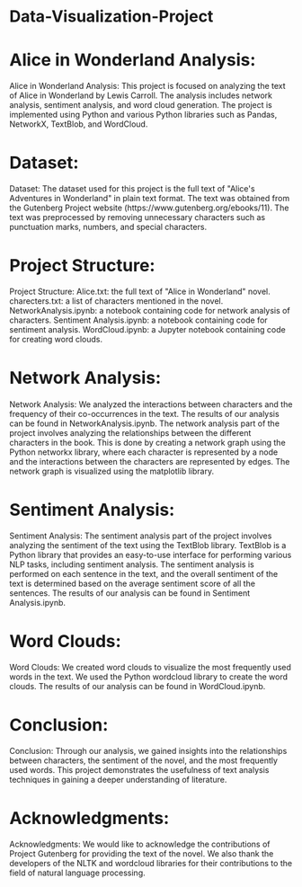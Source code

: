 
# Data-Visualization-Project
<h1 style="font-size: 30px;">Alice in Wonderland Analysis:</h1>
Alice in Wonderland Analysis:
This project is focused on analyzing the text of Alice in Wonderland by Lewis Carroll. The analysis includes network analysis, sentiment analysis, and word cloud generation. The project is implemented using Python and various Python libraries such as Pandas, NetworkX, TextBlob, and WordCloud.

<h1 style="font-size: 30px;">Dataset:</h1>
Dataset:
The dataset used for this project is the full text of "Alice's Adventures in Wonderland" in plain text format. The text was obtained from the Gutenberg Project website (https://www.gutenberg.org/ebooks/11). The text was preprocessed by removing unnecessary characters such as punctuation marks, numbers, and special characters.

<h1 style="font-size: 30px;">Project Structure:</h1>
Project Structure:
Alice.txt: the full text of "Alice in Wonderland" novel.
charecters.txt: a list of characters mentioned in the novel.
NetworkAnalysis.ipynb: a notebook containing code for network analysis of characters.
Sentiment Analysis.ipynb: a notebook containing code for sentiment analysis.
WordCloud.ipynb: a Jupyter notebook containing code for creating word clouds.

<h1 style="font-size: 30px;">Network Analysis:</h1>
Network Analysis:
We analyzed the interactions between characters and the frequency of their co-occurrences in the text. The results of our analysis can be found in NetworkAnalysis.ipynb.
The network analysis part of the project involves analyzing the relationships between the different characters in the book. This is done by creating a network graph using the Python networkx library, where each character is represented by a node and the interactions between the characters are represented by edges. The network graph is visualized using the matplotlib library.

<h1 style="font-size: 30px;">Sentiment Analysis:</h1>
Sentiment Analysis:
The sentiment analysis part of the project involves analyzing the sentiment of the text using the TextBlob library. TextBlob is a Python library that provides an easy-to-use interface for performing various NLP tasks, including sentiment analysis. The sentiment analysis is performed on each sentence in the text, and the overall sentiment of the text is determined based on the average sentiment score of all the sentences.
The results of our analysis can be found in Sentiment Analysis.ipynb.

<h1 style="font-size: 30px;">Word Clouds:</h1>
Word Clouds:
We created word clouds to visualize the most frequently used words in the text. We used the Python wordcloud library to create the word clouds. The results of our analysis can be found in WordCloud.ipynb.

<h1 style="font-size: 30px;">Conclusion:</h1>
Conclusion:
Through our analysis, we gained insights into the relationships between characters, the sentiment of the novel, and the most frequently used words. This project demonstrates the usefulness of text analysis techniques in gaining a deeper understanding of literature.

<h1 style="font-size: 30px;">Acknowledgments:</h1>
Acknowledgments:
We would like to acknowledge the contributions of Project Gutenberg for providing the text of the novel. We also thank the developers of the NLTK and wordcloud libraries for their contributions to the field of natural language processing.
